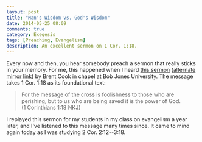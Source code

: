 ```yaml
---
layout: post
title: "Man's Wisdom vs. God's Wisdom"
date: 2014-05-25 08:09
comments: true
category: Exegesis
tags: [Preaching, Evangelism]
description: An excellent sermon on 1 Cor. 1:18.
---
```


Every now and then, you hear somebody preach a sermon that really sticks in your memory. For me, this happened when I heard [this sermon][sermon] ([alternate mirror link][sermon-mirror]) by Brent Cook in chapel at Bob Jones University. The message takes 1 Cor. 1:18 as its foundational text:

> For the message of the cross is foolishness to those who are
> perishing, but to us who are being saved it is the power of God.
> (1 Corinthians 1:18 NKJ)

I replayed this sermon for my students in my class on evangelism a year later, and I've listened to this message many times since. It came to mind again today as I was studying 2 Cor. 2:12--3:18.

[sermon]: http://www.sermonaudio.com/sermoninfo.asp?SID=32111153492
[sermon-mirror]: http://blogs.duncanjohnson.ca/pr103-fall-2014/wp-content/uploads/sites/21/2014/08/2011.03.02.X-Mans-Wisdom-vs-Gods-Wisdom-Brent-Cook-32111153492.mp3